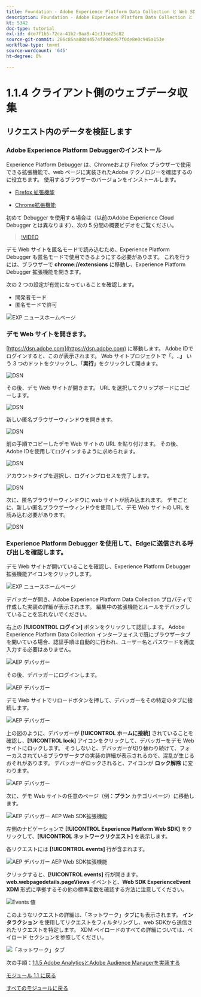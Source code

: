 ```yaml
---
title: Foundation - Adobe Experience Platform Data Collection と Web SDK拡張機能のセットアップ – クライアントサイド Web Data Collection
description: Foundation - Adobe Experience Platform Data Collection と Web SDK拡張機能のセットアップ – クライアントサイド Web Data Collection
kt: 5342
doc-type: tutorial
exl-id: dce7f1b5-72ca-41b2-9aa8-41c13ce25c82
source-git-commit: 286c85aa88d44574f00ded67f0de8e0c945a153e
workflow-type: tm+mt
source-wordcount: '645'
ht-degree: 0%

---
```


# 1.1.4 クライアント側のウェブデータ収集

## リクエスト内のデータを検証します

### Adobe Experience Platform Debuggerのインストール

Experience Platform Debugger は、Chromeおよび Firefox ブラウザーで使用できる拡張機能で、web ページに実装されたAdobe テクノロジーを確認するのに役立ちます。 使用するブラウザーのバージョンをインストールします。

- [Firefox 拡張機能 ](https://addons.mozilla.org/ja/firefox/addon/adobe-experience-platform-dbg/)

- [Chrome拡張機能 ](https://chrome.google.com/webstore/detail/adobe-experience-platform/bfnnokhpnncpkdmbokanobigaccjkpob)

初めて Debugger を使用する場合は（以前のAdobe Experience Cloud Debugger とは異なります）、次の 5 分間の概要ビデオをご覧ください。

>[!VIDEO](https://video.tv.adobe.com/v/32156?quality=12&learn=on&enablevpops)

デモ Web サイトを匿名モードで読み込むため、Experience Platform Debugger も匿名モードで使用できるようにする必要があります。 これを行うには、ブラウザーで **chrome://extensions** に移動し、Experience Platform Debugger 拡張機能を開きます。

次の 2 つの設定が有効になっていることを確認します。

- 開発者モード
- 匿名モードで許可

![EXP ニュースホームページ ](./images/ext1.png)

### デモ Web サイトを開きます。

[https://dsn.adobe.com](https://dsn.adobe.com) に移動します。 Adobe IDでログインすると、このが表示されます。 Web サイトプロジェクトで「。..**」** いう 3 つのドットをクリックし、「**実行**」をクリックして開きます。

![DSN](./images/web8.png)

その後、デモ Web サイトが開きます。 URL を選択してクリップボードにコピーします。

![DSN](./../../gettingstarted/gettingstarted/images/web3.png)

新しい匿名ブラウザーウィンドウを開きます。

![DSN](./../../gettingstarted/gettingstarted/images/web4.png)

前の手順でコピーしたデモ Web サイトの URL を貼り付けます。 その後、Adobe IDを使用してログインするように求められます。

![DSN](./../../gettingstarted/gettingstarted/images/web5.png)

アカウントタイプを選択し、ログインプロセスを完了します。

![DSN](./../../gettingstarted/gettingstarted/images/web6.png)

次に、匿名ブラウザーウィンドウに web サイトが読み込まれます。 デモごとに、新しい匿名ブラウザーウィンドウを使用して、デモ Web サイトの URL を読み込む必要があります。

![DSN](./../../gettingstarted/gettingstarted/images/web7.png)

### Experience Platform Debugger を使用して、Edgeに送信される呼び出しを確認します。

デモ Web サイトが開いていることを確認し、Experience Platform Debugger 拡張機能アイコンをクリックします。

![EXP ニュースホームページ ](./images/ext2.png)

デバッガーが開き、Adobe Experience Platform Data Collection プロパティで作成した実装の詳細が表示されます。 編集中の拡張機能とルールをデバッグしていることを忘れないでください。

右上の **[!UICONTROL ログイン]** ボタンをクリックして認証します。 Adobe Experience Platform Data Collection インターフェイスで既にブラウザータブを開いている場合、認証手順は自動的に行われ、ユーザー名とパスワードを再度入力する必要はありません。

![AEP デバッガー ](./images/validate2.png)

その後、デバッガーにログインします。

![AEP デバッガー ](./images/validate2ab.png)

デモ Web サイトでリロードボタンを押して、デバッガーをその特定のタブに接続します。

![AEP デバッガー ](./images/validate2a.png)

上の図のように、デバッガーが **[!UICONTROL ホームに接続]** されていることを確認し、**[!UICONTROL lock]** アイコンをクリックして、デバッガーをデモ Web サイトにロックします。 そうしないと、デバッガーが切り替わり続けて、フォーカスされているブラウザータブの実装の詳細が表示されるので、混乱が生じるおそれがあります。 デバッガーがロックされると、アイコンが **ロック解除** に変わります。

![AEP デバッガー ](./images/validate3.png)

次に、デモ Web サイトの任意のページ（例：**プラン** カテゴリページ）に移動します。

![AEP デバッガー AEP Web SDK拡張機能 ](./images/validate4.png)

左側のナビゲーションで **[!UICONTROL Experience Platform Web SDK]** をクリックして、**[!UICONTROL ネットワークリクエスト]** を表示します。

各リクエストには **[!UICONTROL events]** 行が含まれます。

![AEP デバッガー AEP Web SDK拡張機能 ](./images/validate5.png)

クリックすると、**[!UICONTROL events]** 行が開きます。 **web.webpagedetails.pageViews** イベントと、**Web SDK ExperienceEvent XDM** 形式に準拠するその他の標準変数を確認する方法に注意してください。

![Events 値 ](./images/validate8.png)

このようなリクエストの詳細は、「ネットワーク」タブにも表示されます。 **インタラクション** を使用してリクエストをフィルタリングし、web SDKから送信されたリクエストを特定します。 XDM ペイロードのすべての詳細については、ペイロード セクションを参照してください。

![ 「ネットワーク」タブ ](./images/validate9.png)

次の手順：[1.1.5 Adobe AnalyticsとAdobe Audience Managerを実装する ](./ex5.md)

[モジュール 1.1 に戻る](./data-ingestion-launch-web-sdk.md)

[すべてのモジュールに戻る](./../../../overview.md)
